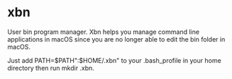 # xbn
User bin program manager. Xbn helps you manage command line applications in macOS since you are no longer able to edit the bin folder in macOS.

Just add PATH=$PATH":$HOME/.xbn" to your .bash_profile in your home directory then run mkdir .xbn.
